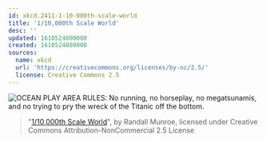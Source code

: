 ```yaml
---
id: xkcd.2411-1-10-000th-scale-world
title: '1/10,000th Scale World'
desc: ''
updated: 1610524800000
created: 1610524800000
sources:
  name: xkcd
  url: 'https://creativecommons.org/licenses/by-nc/2.5/'
  license: Creative Commons 2.5
---
```

![OCEAN PLAY AREA RULES: No running, no horseplay, no megatsunamis, and no trying to pry the wreck of the Titanic off the bottom.](https://imgs.xkcd.com/comics/1_10000th_scale_world.png)
> "[1/10,000th Scale World](https://xkcd.com/2411/)", by Randall Munroe, licensed under Creative Commons Attribution-NonCommercial 2.5 License
